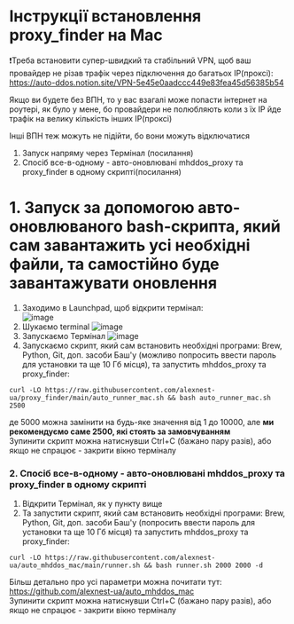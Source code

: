 # Інструкції встановлення proxy_finder на Mac



❗️Треба встановити супер-швидкий та стабільний VPN, щоб ваш провайдер не різав трафік через підключення до багатьох ІР(проксі):
https://auto-ddos.notion.site/VPN-5e45e0aadccc449e83fea45d56385b54

Якщо ви будете без ВПН, то у вас взагалі може попасти інтернет на роутері, як було у мене, бо провайдери не полюбляють коли з їх ІР йде трафік на велику кількість інших ІР(проксі)

Інші ВПН теж можуть не підійти, бо вони можуть відключатися 

1. Запуск напряму через Термінал (посилання)  
2. Спосіб все-в-одному - авто-оновлювані mhddos_proxy та proxy_finder в одному скрипті(посилання)    

# 1. Запуск за допомогою авто-оновлюваного bash-скрипта, який сам завантажить усі необхідні файли, та самостійно буде завантажувати оновлення
1) Заходимо в Launchpad, щоб відкрити термінал:  
![image](https://user-images.githubusercontent.com/74729549/167870744-564a23ad-966d-430c-8fe1-5557b22df9ff.png)  
2) Шукаємо terminal
![image](https://user-images.githubusercontent.com/74729549/167871196-714ccf87-42a0-458a-acb9-fb1cddf0d0da.png)
3) Запускаємо Термінал
![image](https://user-images.githubusercontent.com/74729549/167871258-0a24e1fd-0c87-42c3-ace1-2d32d8120b75.png)
4) Запускаємо скрипт, який сам встановить необхідні програми: Brew, Python, Git, доп. засоби Баш'у (можливо попросить ввести пароль для установки та ще 10 Гб місця), та запустить mhddos_proxy та proxy_finder:  
```shell
curl -LO https://raw.githubusercontent.com/alexnest-ua/proxy_finder/main/auto_runner_mac.sh && bash auto_runner_mac.sh 2500
```
де 5000 можна замінити на будь-яке значення від 1 до 10000, але **ми рекомендуємо саме 2500, які стоять за замовчуванням**  
Зупинити скрипт можна натиснувши Ctrl+C (бажано пару разів), або якщо не спрацює - закрити вікно терміналу  


### 2. Спосіб все-в-одному - авто-оновлювані mhddos_proxy та proxy_finder в одному скрипті
1) Відкрити Термінал, як у пункту вище  
2) Та запустити скрипт, який сам встановить необхідні програми: Brew, Python, Git, доп. засоби Баш'у (попросить ввести пароль для установки та ще 10 Гб місця) та запустить mhddos_proxy та proxy_finder:    
```shell
curl -LO https://raw.githubusercontent.com/alexnest-ua/auto_mhddos_mac/main/runner.sh && bash runner.sh 2000 2000 -d
```
Більш детально про усі параметри можна почитати тут: https://github.com/alexnest-ua/auto_mhddos_mac  
Зупинити скрипт можна натиснувши Ctrl+C (бажано пару разів), або якщо не спрацює - закрити вікно терміналу  
